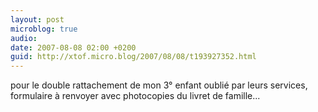 ```yaml
---
layout: post
microblog: true
audio: 
date: 2007-08-08 02:00 +0200
guid: http://xtof.micro.blog/2007/08/08/t193927352.html
---
```

pour le double rattachement de mon 3° enfant oublié par leurs services, formulaire à renvoyer avec photocopies du livret de famille...
